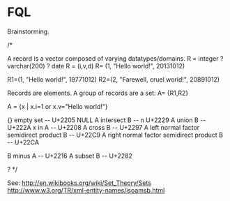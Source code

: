FQL
===


Brainstorming.


/*

A record is a vector composed of varying datatypes/domains.
R = integer ? varchar(200) ? date
R = (i,v,d)
R= (1, "Hello world!", 20131012)

R1=(1, "Hello world!", 19771012)
R2=(2, "Farewell, cruel world!", 20891012)

Records are elements. A group of records are a set:
A= {R1,R2}

A = {x | x.i=1 or x.v="Hello world!"}

{} empty set -- U+2205
NULL
A intersect B  -- n U+2229
A union B     --  U+222A
x in A  -- U+2208
A cross B  -- U+2297
A left normal factor semidirect product B --  U+22C9
A right normal factor semidirect product B -- U+22CA

B minus A -- U+2216
A subset B -- U+2282

?
*/



See:
http://en.wikibooks.org/wiki/Set_Theory/Sets
http://www.w3.org/TR/xml-entity-names/isoamsb.html
